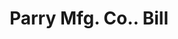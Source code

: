 ---
doi: 10.7916/D82J7PTV
date_other: '1912'
date_other_textual: '1912'
form: printed ephemera
genre:
- Invoices
name:
- Parry Mfg. Co.
object_in_context_url: https://biggert.cul.columbia.edu/items/view/ave_biggert_00291
subject_hierarchical_geographic:
- Indianapolis, Indiana, United States
subject_name:
- Parry Mfg. Co.
title: Parry Mfg. Co.. Bill
sort_title: Parry Mfg. Co.. Bill
call_number: ave_biggert_00291
coordinates:
- 39.791,-86.148
pid: ave_biggert_00291
identifiers: ave_biggert_00291
thumbnail: https://derivativo-1.library.columbia.edu/iiif/2/ldpd:344266/full/!256,256/0/native.jpg
permalink: /biggert/ave_biggert_00291/
layout: iiif-image-page
---